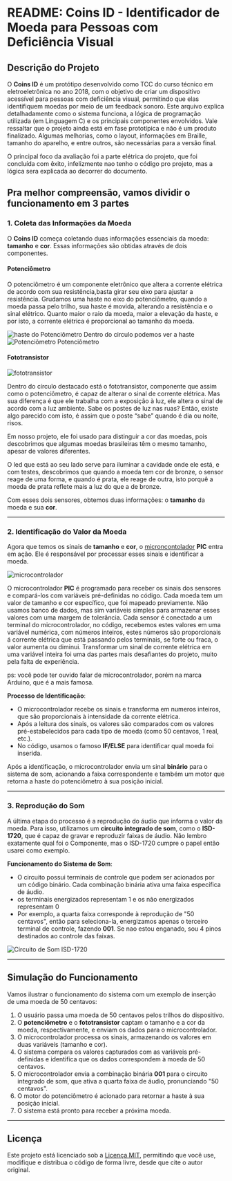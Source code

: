 # README: Coins ID - Identificador de Moeda para Pessoas com Deficiência Visual

## Descrição do Projeto

O **Coins ID** é um protótipo desenvolvido como TCC do curso técnico em eletroeletrônica no ano 2018, com o objetivo de criar um dispositivo acessível para pessoas com deficiência visual, permitindo que elas identifiquem moedas por meio de um feedback sonoro. Este arquivo explica detalhadamente como o sistema funciona, a lógica de programação utilizada (em Linguagem C) e os principais componentes envolvidos. Vale ressaltar que o projeto ainda está em fase prototípica e não é um produto finalizado. Algumas melhorias, como o layout, informações em Braille, tamanho do aparelho, e entre outros, são necessárias para a versão final.

O principal foco da avaliação foi a parte elétrica do projeto, que foi concluída com êxito, infelizmente nao tenho o código pro projeto, mas a lógica sera explicada ao decorrer do documento.

Pra melhor compreensão, vamos dividir o funcionamento em 3 partes
---


### 1. Coleta das Informações da Moeda

O **Coins ID** começa coletando duas informações essenciais da moeda: **tamanho** e **cor**. Essas informações são obtidas através de dois componentes.

#### Potenciômetro
O potenciômetro é um componente eletrônico que altera a corrente elétrica de acordo com sua resistência,basta girar seu eixo para ajustar a resistência.
Grudamos uma haste no eixo do potenciômetro, quando a moeda passa pelo trilho, sua haste é movida, alterando a resistência e o sinal elétrico. Quanto maior o raio da moeda, maior a elevação da haste, e por isto, a corrente elétrica é proporcional ao tamanho da moeda.

![haste do Potenciômetro](image/potenciometro1)
Dentro do circulo podemos ver a haste
![Potenciômetro](image/potenciometro2)
Potenciômetro

#### Fototransistor

![fototransistor](image/fototransistor)

Dentro do círculo destacado está o fototransistor, componente que assim como o potenciômetro, é capaz de alterar o sinal de corrente elétrica.
Mas sua diferença é que ele trabalha com a exposição à luz, ele altera o sinal de acordo com a luz ambiente.
Sabe os postes de luz nas ruas? Então, existe algo parecido com isto, é assim que o poste “sabe” quando é dia ou noite, risos.

Em nosso projeto, ele foi usado para distinguir a cor das moedas, pois descobrimos que algumas moedas brasileiras têm o mesmo tamanho, apesar de valores diferentes.

O led que está ao seu lado serve para iluminar a cavidade onde ele está, e com testes, descobrimos que quando a moeda tem cor de bronze, o sensor reage de uma forma, e quando é prata, ele reage de outra, isto porquê a moeda de prata reflete mais a luz do que a de bronze.



Com esses dois sensores, obtemos duas informações: o **tamanho** da moeda e sua **cor**.

---

### 2. Identificação do Valor da Moeda

Agora que temos os sinais de **tamanho** e **cor**, o [microncontolador](https://pt.wikipedia.org/wiki/Microcontrolador) **PIC** entra em ação. Ele é responsável por processar esses sinais e identificar a moeda.

![microcontrolador](image/microcontrolador)

O microcontrolador **PIC** é programado para receber os sinais dos sensores e compará-los com variáveis pré-definidas no código. Cada moeda tem um valor de tamanho e cor específico, que foi mapeado previamente. Não usamos banco de dados, mas sim variáveis simples para armazenar esses valores com uma margem de tolerância.
Cada sensor é conectado a um terminal do microcontrolador, no código, recebemos estes valores em uma variável numérica, com números inteiros, estes números são proporcionais á corrente elétrica que está passando pelos terminais, se forte ou fraca, o valor aumenta ou diminui.
Transformar um sinal de corrente elétrica em uma variável inteira foi uma das partes mais desafiantes do projeto, muito pela falta de experiência.

ps: você pode ter ouvido falar de microcontrolador, porém na marca Arduino, que é a mais famosa.

**Processo de Identificação**:
- O microcontrolador recebe os sinais e transforma em numeros inteiros, que são proporcionais à intensidade da corrente elétrica.
- Após a leitura dos sinais, os valores são comparados com os valores pré-estabelecidos para cada tipo de moeda (como 50 centavos, 1 real, etc.).
- No código, usamos o famoso **IF/ELSE** para identificar qual moeda foi inserida.

Após a identificação, o microcontrolador envia um sinal **binário** para o sistema de som, acionando a faixa correspondente e também um motor que retorna a haste do potenciômetro à sua posição inicial.

---

### 3. Reprodução do Som

A última etapa do processo é a reprodução do áudio que informa o valor da moeda. Para isso, utilizamos um **circuito integrado de som**, como o **ISD-1720**, que é capaz de gravar e reproduzir faixas de áudio.
Não lembro exatamente qual foi o Componente, mas o ISD-1720 cumpre o papel então usarei como exemplo.

**Funcionamento do Sistema de Som**:
- O circuito possui terminais de controle que podem ser acionados por um código binário. Cada combinação binária ativa uma faixa específica de áudio.
- os terminais energizados representam 1 e os não energizados representam 0
- Por exemplo, a quarta faixa corresponde à reprodução de "50 centavos", então para seleciona-la, energizamos apenas o terceiro terminal de controle, fazendo **001**. Se nao estou enganado, sou 4 pinos destinados ao controle das faixas.

![Circuito de Som ISD-1720](image/som)

---

## Simulação do Funcionamento

Vamos ilustrar o funcionamento do sistema com um exemplo de inserção de uma moeda de 50 centavos:

1. O usuário passa uma moeda de 50 centavos pelos trilhos do dispositivo.
2. O **potenciômetro** e o **fototransistor** captam o tamanho e a cor da moeda, respectivamente, e enviam os dados para o microcontrolador.
3. O microcontrolador processa os sinais, armazenando os valores em duas variáveis (tamanho e cor).
4. O sistema compara os valores capturados com as variáveis pré-definidas e identifica que os dados correspondem à moeda de 50 centavos.
5. O microcontrolador envia a combinação binária **001** para o circuito integrado de som, que ativa a quarta faixa de áudio, pronunciando "50 centavos".
6. O motor do potenciômetro é acionado para retornar a haste à sua posição inicial.
7. O sistema está pronto para receber a próxima moeda.

---


## Licença

Este projeto está licenciado sob a [Licença MIT](https://opensource.org/licenses/MIT), permitindo que você use, modifique e distribua o código de forma livre, desde que cite o autor original.